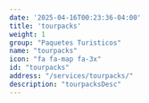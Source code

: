 ```yaml
---
date: '2025-04-16T00:23:36-04:00'
title: 'tourpacks'
weight: 1
group: "Paquetes Turisticos"
name: "tourpacks"
icon: "fa fa-map fa-3x"
id: "tourpacks"
address: "/services/tourpacks/"
description: "tourpacksDesc"
---
```

